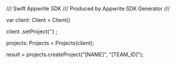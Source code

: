 /// Swift Appwrite SDK
/// Produced by Appwrite SDK Generator
///

var client: Client = Client()

client
    .setProject('')
;

projects: Projects =  Projects(client);

result = projects.createProject("[NAME]", "[TEAM_ID]");
